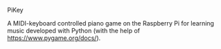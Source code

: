 PiKey

A MIDI-keyboard controlled piano game on the Raspberry Pi for learning music developed with
Python (with the help of https://www.pygame.org/docs/).
